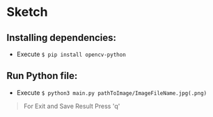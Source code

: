# Sketch
## Installing dependencies:
- Execute ```$ pip install opencv-python```
## Run Python file:
- Execute ```$ python3 main.py pathToImage/ImageFileName.jpg(.png)```
> For Exit and Save Result Press 'q'
